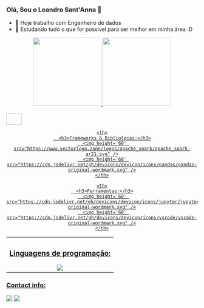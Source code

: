 ### Olá, Sou o Leandro Sant'Anna 👋

- 🔭 Hoje trabalho com Engenheiro de dados
- 🌱 Estudando tudo o que for possivel para ser melhor em minha área :D

<div align="center">
  <a href="https://github.com/LeandroSant02">
  <img height="180em" src="https://github-readme-stats.vercel.app/api?username=LeandroSant02&show_icons=true&theme=dracula&include_all_commits=true&count_private=true"/>
  <img height="180em" src="https://github-readme-stats.vercel.app/api/top-langs/?username=LeandroSant02&layout=compact&langs_count=7&theme=dracula"/>
</div>
  
<div style = "display= inline_block"><br>
  <img height="30" width="40 src="https://cdn.jsdelivr.net/gh/devicons/devicon/icons/python/python-original-wordmark.svg" />
</div>
  
  
<div align="center">
<table style="max-width:100%" border="0" cellspacing="0">
  <tr>
    <th>
      <h3>Linguagens de programação:</h3>
      <img " src="https://cdn.jsdelivr.net/gh/devicons/devicon/icons/python/python-original-wordmark.svg" />
    </th>
  
    <th>
      <h3>Frameworks & Bibliotecas:</h3>
      <img height='60' src="https://www.vectorlogo.zone/logos/apache_spark/apache_spark-ar21.svg" />
      <img height='60' src="https://cdn.jsdelivr.net/gh/devicons/devicon/icons/pandas/pandas-original-wordmark.svg" />
    </th>
    
    <th>
      <h3>Ferramentas:</h3>
      <img height='60' src="https://cdn.jsdelivr.net/gh/devicons/devicon/icons/jupyter/jupyter-original-wordmark.svg" />
      <img height='60' src="https://cdn.jsdelivr.net/gh/devicons/devicon/icons/vscode/vscode-original-wordmark.svg" />
    </th>
  
  </tr>
</table>
</div>



  <div> 
  <h3>Contact info:</h3>
  <a href = "mailto:leandro.sant02@hotmail.com" target="_blank"><img src="https://img.shields.io/badge/Microsoft_Outlook-0078D4?style=for-the-badge&logo=microsoft-outlook&logoColor=white" target="_blank"></a>
  <a href="https://www.linkedin.com/in/leandrosantanna/" target="_blank"><img src="https://img.shields.io/badge/-LinkedIn-%230077B5?style=for-the-badge&logo=linkedin&logoColor=white" target="_blank"></a> 
  </div>
